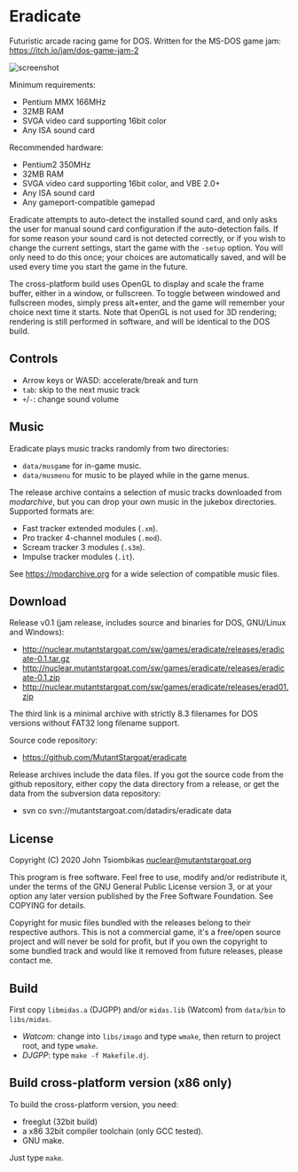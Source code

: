 Eradicate
=========
Futuristic arcade racing game for DOS.
Written for the MS-DOS game jam: https://itch.io/jam/dos-game-jam-2

![screenshot](http://nuclear.mutantstargoat.com/sw/games/eradicate/shots/shot1-game-thumb.jpg)

Minimum requirements:
  - Pentium MMX 166MHz
  - 32MB RAM
  - SVGA video card supporting 16bit color
  - Any ISA sound card

Recommended hardware:
  - Pentium2 350MHz
  - 32MB RAM
  - SVGA video card supporting 16bit color, and VBE 2.0+
  - Any ISA sound card
  - Any gameport-compatible gamepad

Eradicate attempts to auto-detect the installed sound card, and only asks the
user for manual sound card configuration if the auto-detection fails. If for
some reason your sound card is not detected correctly, or if you wish to change
the current settings, start the game with the `-setup` option. You will only
need to do this once; your choices are automatically saved, and will be used
every time you start the game in the future.

The cross-platform build uses OpenGL to display and scale the frame buffer,
either in a window, or fullscreen. To toggle between windowed and fullscreen
modes, simply press alt+enter, and the game will remember your choice next time
it starts.  Note that OpenGL is not used for 3D rendering; rendering is still
performed in software, and will be identical to the DOS build.

Controls
--------
  - Arrow keys or WASD: accelerate/break and turn
  - `tab`: skip to the next music track
  - `+`/`-`: change sound volume

Music
-----
Eradicate plays music tracks randomly from two directories:
  - `data/musgame` for in-game music.
  - `data/musmenu` for music to be played while in the game menus.

The release archive contains a selection of music tracks downloaded from
*modarchive*, but you can drop your own music in the jukebox directories.
Supported formats are:
  - Fast tracker extended modules (`.xm`).
  - Pro tracker 4-channel modules (`.mod`).
  - Scream tracker 3 modules (`.s3m`).
  - Impulse tracker modules (`.it`).

See https://modarchive.org for a wide selection of compatible music files.

Download
--------

Release v0.1 (jam release, includes source and binaries for DOS, GNU/Linux and Windows):
  - http://nuclear.mutantstargoat.com/sw/games/eradicate/releases/eradicate-0.1.tar.gz
  - http://nuclear.mutantstargoat.com/sw/games/eradicate/releases/eradicate-0.1.zip
  - http://nuclear.mutantstargoat.com/sw/games/eradicate/releases/erad01.zip

The third link is a minimal archive with strictly 8.3 filenames for DOS versions
without FAT32 long filename support.

Source code repository:
  - https://github.com/MutantStargoat/eradicate

Release archives include the data files. If you got the source code from the github
repository, either copy the data directory from a release, or get the data from
the subversion data repository:
  - svn co svn://mutantstargoat.com/datadirs/eradicate data

License
-------
Copyright (C) 2020 John Tsiombikas <nuclear@mutantstargoat.org>

This program is free software. Feel free to use, modify and/or redistribute it,
under the terms of the GNU General Public License version 3, or at your option
any later version published by the Free Software Foundation.
See COPYING for details.

Copyright for music files bundled with the releases belong to their respective
authors. This is not a commercial game, it's a free/open source project and
will never be sold for profit, but if you own the copyright to some bundled
track and would like it removed from future releases, please contact me.

Build
-----
First copy `libmidas.a` (DJGPP) and/or `midas.lib` (Watcom) from `data/bin` to
`libs/midas`.

  - *Watcom*: change into `libs/imago` and type `wmake`, then return to project
    root, and type `wmake`.
  - *DJGPP*: type `make -f Makefile.dj`.

Build cross-platform version (x86 only)
---------------------------------------
To build the cross-platform version, you need:
  - freeglut (32bit build)
  - a x86 32bit compiler toolchain (only GCC tested).
  - GNU make.

Just type `make`.
